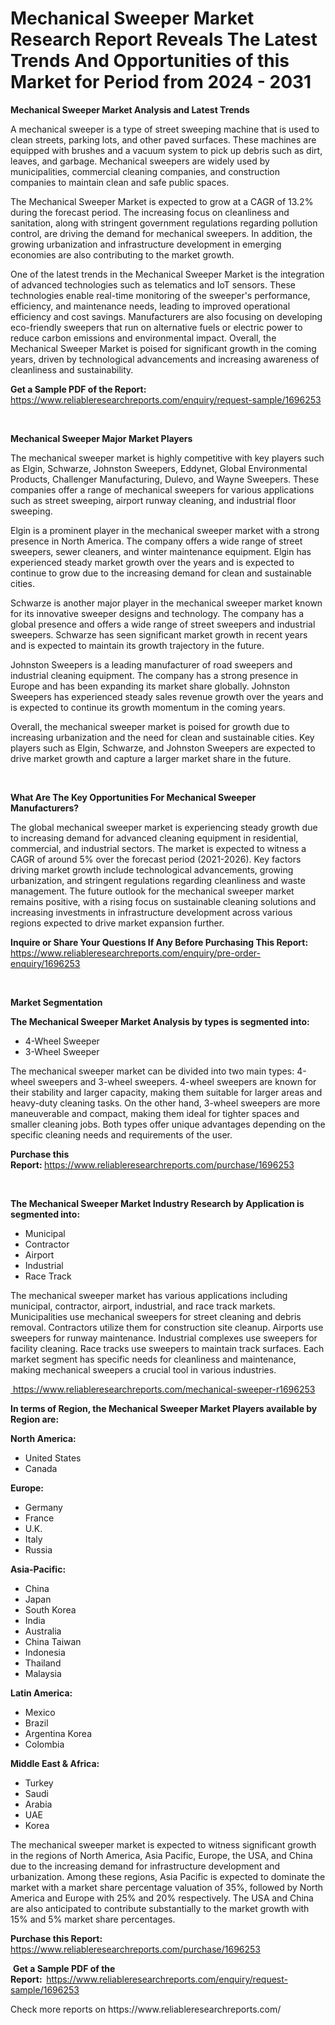 <p><h1>Mechanical Sweeper Market Research Report Reveals The Latest Trends And Opportunities of this Market for Period from 2024 - 2031</h1></p><p><strong>Mechanical Sweeper Market Analysis and Latest Trends</strong></p>
<p><p>A mechanical sweeper is a type of street sweeping machine that is used to clean streets, parking lots, and other paved surfaces. These machines are equipped with brushes and a vacuum system to pick up debris such as dirt, leaves, and garbage. Mechanical sweepers are widely used by municipalities, commercial cleaning companies, and construction companies to maintain clean and safe public spaces.</p><p>The Mechanical Sweeper Market is expected to grow at a CAGR of 13.2% during the forecast period. The increasing focus on cleanliness and sanitation, along with stringent government regulations regarding pollution control, are driving the demand for mechanical sweepers. In addition, the growing urbanization and infrastructure development in emerging economies are also contributing to the market growth.</p><p>One of the latest trends in the Mechanical Sweeper Market is the integration of advanced technologies such as telematics and IoT sensors. These technologies enable real-time monitoring of the sweeper's performance, efficiency, and maintenance needs, leading to improved operational efficiency and cost savings. Manufacturers are also focusing on developing eco-friendly sweepers that run on alternative fuels or electric power to reduce carbon emissions and environmental impact. Overall, the Mechanical Sweeper Market is poised for significant growth in the coming years, driven by technological advancements and increasing awareness of cleanliness and sustainability.</p></p>
<p><strong>Get a Sample PDF of the Report:&nbsp;</strong> <a href="https://www.reliableresearchreports.com/enquiry/request-sample/1696253">https://www.reliableresearchreports.com/enquiry/request-sample/1696253</a></p>
<p>&nbsp;</p>
<p><strong>Mechanical Sweeper Major Market Players</strong></p>
<p><p>The mechanical sweeper market is highly competitive with key players such as Elgin, Schwarze, Johnston Sweepers, Eddynet, Global Environmental Products, Challenger Manufacturing, Dulevo, and Wayne Sweepers. These companies offer a range of mechanical sweepers for various applications such as street sweeping, airport runway cleaning, and industrial floor sweeping.</p><p>Elgin is a prominent player in the mechanical sweeper market with a strong presence in North America. The company offers a wide range of street sweepers, sewer cleaners, and winter maintenance equipment. Elgin has experienced steady market growth over the years and is expected to continue to grow due to the increasing demand for clean and sustainable cities.</p><p>Schwarze is another major player in the mechanical sweeper market known for its innovative sweeper designs and technology. The company has a global presence and offers a wide range of street sweepers and industrial sweepers. Schwarze has seen significant market growth in recent years and is expected to maintain its growth trajectory in the future.</p><p>Johnston Sweepers is a leading manufacturer of road sweepers and industrial cleaning equipment. The company has a strong presence in Europe and has been expanding its market share globally. Johnston Sweepers has experienced steady sales revenue growth over the years and is expected to continue its growth momentum in the coming years.</p><p>Overall, the mechanical sweeper market is poised for growth due to increasing urbanization and the need for clean and sustainable cities. Key players such as Elgin, Schwarze, and Johnston Sweepers are expected to drive market growth and capture a larger market share in the future.</p></p>
<p>&nbsp;</p>
<p><strong>What Are The Key Opportunities For Mechanical Sweeper Manufacturers?</strong></p>
<p><p>The global mechanical sweeper market is experiencing steady growth due to increasing demand for advanced cleaning equipment in residential, commercial, and industrial sectors. The market is expected to witness a CAGR of around 5% over the forecast period (2021-2026). Key factors driving market growth include technological advancements, growing urbanization, and stringent regulations regarding cleanliness and waste management. The future outlook for the mechanical sweeper market remains positive, with a rising focus on sustainable cleaning solutions and increasing investments in infrastructure development across various regions expected to drive market expansion further.</p></p>
<p><strong>Inquire or Share Your Questions If Any Before Purchasing This Report:</strong> <a href="https://www.reliableresearchreports.com/enquiry/pre-order-enquiry/1696253">https://www.reliableresearchreports.com/enquiry/pre-order-enquiry/1696253</a></p>
<p>&nbsp;</p>
<p><strong>Market Segmentation</strong></p>
<p><strong>The Mechanical Sweeper Market Analysis by types is segmented into:</strong></p>
<p><ul><li>4-Wheel Sweeper</li><li>3-Wheel Sweeper</li></ul></p>
<p><p>The mechanical sweeper market can be divided into two main types: 4-wheel sweepers and 3-wheel sweepers. 4-wheel sweepers are known for their stability and larger capacity, making them suitable for larger areas and heavy-duty cleaning tasks. On the other hand, 3-wheel sweepers are more maneuverable and compact, making them ideal for tighter spaces and smaller cleaning jobs. Both types offer unique advantages depending on the specific cleaning needs and requirements of the user.</p></p>
<p><strong>Purchase this Report:&nbsp;</strong><a href="https://www.reliableresearchreports.com/purchase/1696253">https://www.reliableresearchreports.com/purchase/1696253</a></p>
<p>&nbsp;</p>
<p><strong>The Mechanical Sweeper Market Industry Research by Application is segmented into:</strong></p>
<p><ul><li>Municipal</li><li>Contractor</li><li>Airport</li><li>Industrial</li><li>Race Track</li></ul></p>
<p><p>The mechanical sweeper market has various applications including municipal, contractor, airport, industrial, and race track markets. Municipalities use mechanical sweepers for street cleaning and debris removal. Contractors utilize them for construction site cleanup. Airports use sweepers for runway maintenance. Industrial complexes use sweepers for facility cleaning. Race tracks use sweepers to maintain track surfaces. Each market segment has specific needs for cleanliness and maintenance, making mechanical sweepers a crucial tool in various industries.</p></p>
<p><a href="https://www.reliableresearchreports.com/mechanical-sweeper-r1696253">&nbsp;https://www.reliableresearchreports.com/mechanical-sweeper-r1696253</a></p>
<p><strong>In terms of Region, the Mechanical Sweeper Market Players available by Region are:</strong></p>
<p>
    <p> <strong> North America: </strong>
        <ul>
            <li>United States</li>
            <li>Canada</li>
        </ul>
        </p> 
    <p> <strong> Europe: </strong>
        <ul>
            <li>Germany</li>
            <li>France</li>
            <li>U.K.</li>
            <li>Italy</li>
            <li>Russia</li>
        </ul>
        </p> 
    <p> <strong> Asia-Pacific: </strong>
        <ul>
            <li>China</li>
            <li>Japan</li>
            <li>South Korea</li>
            <li>India</li>
            <li>Australia</li>
            <li>China Taiwan</li>
            <li>Indonesia</li>
            <li>Thailand</li>
            <li>Malaysia</li>
        </ul>
        </p> 
    <p> <strong> Latin America: </strong>
        <ul>
            <li>Mexico</li>
            <li>Brazil</li>
            <li>Argentina Korea</li>
            <li>Colombia</li>
        </ul>
        </p> 
    <p> <strong> Middle East & Africa: </strong>
        <ul>
            <li>Turkey</li>
            <li>Saudi</li>
            <li>Arabia</li>
            <li>UAE</li>
            <li>Korea</li>
        </ul>
    </p>
    </p>
<p><p>The mechanical sweeper market is expected to witness significant growth in the regions of North America, Asia Pacific, Europe, the USA, and China due to the increasing demand for infrastructure development and urbanization. Among these regions, Asia Pacific is expected to dominate the market with a market share percentage valuation of 35%, followed by North America and Europe with 25% and 20% respectively. The USA and China are also anticipated to contribute substantially to the market growth with 15% and 5% market share percentages.</p></p>
<p><strong>Purchase this Report: </strong><a href="https://www.reliableresearchreports.com/purchase/1696253">https://www.reliableresearchreports.com/purchase/1696253</a></p>
<p>&nbsp;<strong>Get a Sample PDF of the Report:&nbsp;&nbsp;</strong><a href="https://www.reliableresearchreports.com/enquiry/request-sample/1696253">https://www.reliableresearchreports.com/enquiry/request-sample/1696253</a></p>
<p><strong></strong></p>
<p>Check more reports on https://www.reliableresearchreports.com/</p>